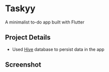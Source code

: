 # Taskyy

A minimalist to-do app built with Flutter

## Project Details

- Used <a href="C:\Users\23350\Desktop\more stuff\Flutter Projects\Taskyy\taskyy">Hive</a> database to persist data in the app

## Screenshot
